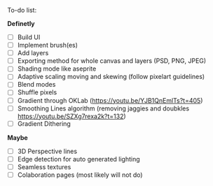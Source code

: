To-do list:

**Definetly**
- [ ] Build UI
- [ ] Implement brush(es)
- [ ] Add layers
- [ ] Exporting method for whole canvas and layers (PSD, PNG, JPEG)
- [ ] Shading mode like aseprite
- [ ] Adaptive scaling moving and skewing (follow pixelart guidelines)
- [ ] Blend modes
- [ ] Shuffle pixels
- [ ] Gradient through OKLab (https://youtu.be/YJB1QnEmlTs?t=405)
- [ ] Smoothing Lines algorithm (removing jaggies and doubkles https://youtu.be/SZXg7rexa2k?t=132)
- [ ] Gradient Dithering

**Maybe**
- [ ] 3D Perspective lines
- [ ] Edge detection for auto generated lighting
- [ ] Seamless textures
- [ ] Colaboration pages (most likely will not do)
